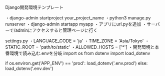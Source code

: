 Django開発環境テンプレート

・django-admin startproject your_project_name
・python3 manage.py runserver
・django-admin startapp myapp
・アプリにurl.pyを追加
・サーバーで/adminにアクセスすると管理ページに行く

settings.py
・LANGUAGE_CODE = 'ja'
・TIME_ZONE = 'Asia/Tokyo'
・STATIC_ROOT = 'path/to/static'
・ALLOWED_HOSTS = ['*']
・開発環境と本番環境で読み込む.envを分岐
import os
from dotenv import load_dotenv

if os.environ.get('APP_ENV') == 'prod':
    load_dotenv('.env.prod')
else:
    load_dotenv('.env.dev')
